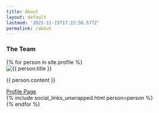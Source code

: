 ```yaml
---
title: About
layout: default
lastmod: '2021-11-15T17:22:56.577Z'
permalink: /about
---
```


### The Team
<div class="row row-cols-1 row-cols-sm-3 row-cols-md-4 g-4">
{% for person in site.profile %}
<div class="col">
  <div class="card h-100 box-shadow">
    <img class="card-img-top" src="{{ person.profile_image }}" alt="{{ person.title }}">
    <div class="card-body">
      <p class="card-text">{{ person.content }}</p>
      <div class="d-flex justify-content-between align-items-center">
        <div class="btn-group">
          <a href="{{ person.url }}" class="btn btn-sm btn-outline-secondary">Profile Page</a>
        </div>
      </div>
    </div>
    <div class="card-footer">
      <div class="d-flex justify-content-between w-75">
        {% include social_links_unwrapped.html person=person %}
      </div>
    </div>
  </div>
</div>
{% endfor %}
</div>


